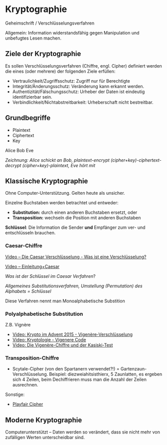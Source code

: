# Kryptographie

Geheimschrift / Verschlüsselungsverfahren

Allgemein: Information widerstandsfähig gegen Manipulation und unbefugtes Lesen machen.



## Ziele der Kryptographie

Es sollen Verschlüsselungsverfahren (Chiffre, engl. Cipher) definiert werden die eines (oder mehrere) der folgenden Ziele erfüllen:

- Vertraulichkeit/Zugriffsschutz: Zugriff nur für Berechtigte
- Integrität/Änderungsschutz: Veränderung kann erkannt werden.
- Authentizität/Fälschungsschutz:  Urheber der Daten ist eindeutig identifizierbar sein.
- Verbindlichkeit/Nichtabstreitbarkeit: Urheberschaft nicht bestreitbar.



## Grundbegriffe

- Plaintext
- Ciphertext
- Key

Alice Bob Eve

*Zeichnung: Alice schickt an Bob, plaintext-encrypt (cipher+key)-ciphertext-decrypt (cipher+key)-plaintext, Eve hört mit*



## Klassische Kryptographie

Ohne Computer-Unterstützung. Gelten heute als unsicher.

Einzelne Buchstaben werden betrachtet und entweder:

- **Substitution:** durch einen anderen Buchstaben ersetzt, oder
- **Transposition:** wechseln die Position mit anderen Buchstaben

**Schlüssel**: Die Information die Sender **und** Empfänger zum ver- und entschlüsseln brauchen.



### Caesar-Chiffre

[Video – Die Caesar Verschlüsselung - Was ist eine Verschlüsselung?](https://youtu.be/DcX77qgbBZw)

[Video – Einleitung+Caesar](https://youtu.be/-nK32SkZdgY)

*Was ist der Schlüssel im Caesar Verfahren*?

*Allgemeines Substitutionsverfahren, Umstellung (Permutation) des Alphabets = Schlüssel*

Diese Verfahren nennt man Monoalphabetische Substition



### Polyalphabetische Substitution

Z.B. Vignère

- [Video: Krypto im Advent 2015 - Vigenère-Verschlüsselung](https://youtu.be/4y4nCG8631g)
- [Video: Kryptologie - Vigenere Code](https://youtu.be/Bc7I9tD4PuA)
- [Video: Die Vigenère-Chiffre und der Kasiski-Test](https://youtu.be/Y6qimy9o3f4)



### Transposition-Chiffre

- Scytale-Cipher (von den Spartanern verwendet?!) = Gartenzaun-Verschlüsselung. Beispiel: diezweiahitsisthierx, 5 Zaunlatten, es ergeben sich 4 Zeilen, beim Dechiffrieren muss man die Anzahl der Zeilen ausrechnen.

Sonstige:

- [Playfair Cipher](https://youtu.be/-KjFbTK1IIw)



## Moderne Kryptographie

Computerunterstützt – Daten werden so verändert, dass sie nicht mehr von zufälligen Werten unterscheidbar sind.

